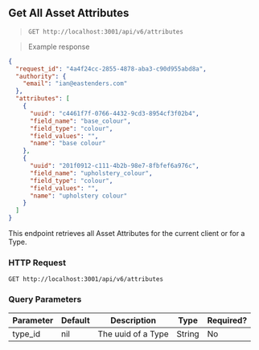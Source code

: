 ## Get All Asset Attributes

> `GET http://localhost:3001/api/v6/attributes`

> Example response

```json
{
  "request_id": "4a4f24cc-2855-4878-aba3-c90d955abd8a",
  "authority": {
    "email": "ian@eastenders.com"
  },
  "attributes": [
    {
      "uuid": "c4461f7f-0766-4432-9cd3-8954cf3f02b4",
      "field_name": "base_colour",
      "field_type": "colour",
      "field_values": "",
      "name": "base colour"
    },
    {
      "uuid": "201f0912-c111-4b2b-98e7-8fbfef6a976c",
      "field_name": "upholstery_colour",
      "field_type": "colour",
      "field_values": "",
      "name": "upholstery colour"
    }
  ]
}
```

This endpoint retrieves all Asset Attributes for the current client or for a Type.

### HTTP Request

`GET http://localhost:3001/api/v6/attributes`


### Query Parameters

Parameter | Default | Description | Type | Required?
--------- | ------- | ----------- | ---- | --------
type_id | nil | The uuid of a Type | String | No